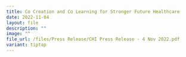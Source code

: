 ```yaml
---
title: Co Creation and Co Learning for Stronger Future Healthcare
date: 2022-11-04
layout: file
description: ""
image: ""
file_url: /files/Press Release/CHI Press Release - 4 Nov 2022.pdf
variant: tiptap
---
```

